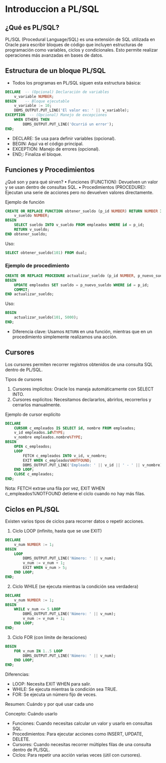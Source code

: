 # Introduccion a PL/SQL

## ¿Qué es PL/SQL?

PL/SQL (Procedural Language/SQL) es una extensión de SQL utilizada en Oracle para escribir bloques de código que incluyen estructuras de programación como variables, ciclos y condicionales. Esto permite realizar operaciones más avanzadas en bases de datos.

## Estructura de un bloque PL/SQL

* Todos los programas en PL/SQL siguen esta estructura básica:

```sql
DECLARE  -- (Opcional) Declaración de variables
    v_variable NUMBER;
BEGIN    -- Bloque ejecutable
    v_variable := 10;
    DBMS_OUTPUT.PUT_LINE('El valor es: ' || v_variable);
EXCEPTION  -- (Opcional) Manejo de excepciones
    WHEN OTHERS THEN
        DBMS_OUTPUT.PUT_LINE('Ocurrió un error');
END;
```

* DECLARE: Se usa para definir variables (opcional).
* BEGIN: Aquí va el código principal.
* EXCEPTION: Manejo de errores (opcional).
* END;: Finaliza el bloque.

## Funciones y Procedimientos

¿Qué son y para qué sirven?
	•	Funciones (FUNCTION): Devuelven un valor y se usan dentro de consultas SQL.
	•	Procedimientos (PROCEDURE): Ejecutan una serie de acciones pero no devuelven valores directamente.

Ejemplo de función

```sql
CREATE OR REPLACE FUNCTION obtener_sueldo (p_id NUMBER) RETURN NUMBER IS
    v_sueldo NUMBER;
BEGIN
    SELECT sueldo INTO v_sueldo FROM empleados WHERE id = p_id;
    RETURN v_sueldo;
END obtener_sueldo;
```

Uso:
```sql
SELECT obtener_sueldo(101) FROM dual;
```

### Ejemplo de procedimiento

```sql
CREATE OR REPLACE PROCEDURE actualizar_sueldo (p_id NUMBER, p_nuevo_sueldo NUMBER) IS
BEGIN
    UPDATE empleados SET sueldo = p_nuevo_sueldo WHERE id = p_id;
    COMMIT;
END actualizar_sueldo;
```

Uso:

```sql
BEGIN
    actualizar_sueldo(101, 5000);
END;
```

* Diferencia clave: Usamos `RETURN` en una función, mientras que en un procedimiento simplemente realizamos una acción.

## Cursores

Los cursores permiten recorrer registros obtenidos de una consulta SQL dentro de PL/SQL.

Tipos de cursores
1. Cursores implícitos: Oracle los maneja automáticamente con SELECT INTO.
2. Cursores explícitos: Necesitamos declararlos, abrirlos, recorrerlos y cerrarlos manualmente.

Ejemplo de cursor explícito

```sql
DECLARE
    CURSOR c_empleados IS SELECT id, nombre FROM empleados;
    v_id empleados.id%TYPE;
    v_nombre empleados.nombre%TYPE;
BEGIN
    OPEN c_empleados;
    LOOP
        FETCH c_empleados INTO v_id, v_nombre;
        EXIT WHEN c_empleados%NOTFOUND;
        DBMS_OUTPUT.PUT_LINE('Empleado: ' || v_id || ' - ' || v_nombre);
    END LOOP;
    CLOSE c_empleados;
END;
```

Nota: FETCH extrae una fila por vez, EXIT WHEN c_empleados%NOTFOUND detiene el ciclo cuando no hay más filas.

## Ciclos en PL/SQL

Existen varios tipos de ciclos para recorrer datos o repetir acciones.

1. Ciclo LOOP (infinito, hasta que se use EXIT)

```sql
DECLARE
    v_num NUMBER := 1;
BEGIN
    LOOP
        DBMS_OUTPUT.PUT_LINE('Número: ' || v_num);
        v_num := v_num + 1;
        EXIT WHEN v_num > 5;
    END LOOP;
END;
```

2. Ciclo WHILE (se ejecuta mientras la condición sea verdadera)

```sql
DECLARE
    v_num NUMBER := 1;
BEGIN
    WHILE v_num <= 5 LOOP
        DBMS_OUTPUT.PUT_LINE('Número: ' || v_num);
        v_num := v_num + 1;
    END LOOP;
END;
```

3. Ciclo FOR (con límite de iteraciones)

```sql
BEGIN
    FOR v_num IN 1..5 LOOP
        DBMS_OUTPUT.PUT_LINE('Número: ' || v_num);
    END LOOP;
END;
```

Diferencias:

* LOOP: Necesita EXIT WHEN para salir.
* WHILE: Se ejecuta mientras la condición sea TRUE.
* FOR: Se ejecuta un número fijo de veces.

Resumen: Cuándo y por qué usar cada uno

Concepto: Cuándo usarlo

* Funciones: Cuando necesitas calcular un valor y usarlo en consultas SQL.
* Procedimientos: Para ejecutar acciones como INSERT, UPDATE, DELETE.
* Cursores: Cuando necesitas recorrer múltiples filas de una consulta dentro de PL/SQL.
* Ciclos: Para repetir una acción varias veces (útil con cursores).
